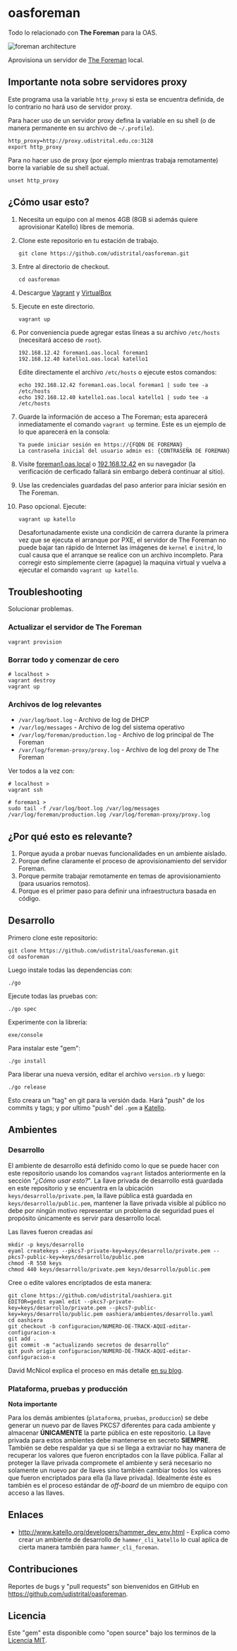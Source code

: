 oasforeman
==========

Todo lo relacionado con **The Foreman** para la OAS.

![foreman architecture](http://theforeman.org/static/images/foreman_architecture.png)

Aprovisiona un servidor de [The Foreman](http://theforeman.org/) local.

## Importante nota sobre servidores proxy

Este programa usa la variable `http_proxy` si esta se encuentra definida, de lo contrario no hará uso de servidor proxy.

Para hacer uso de un servidor proxy defina la variable en su shell (o de manera permanente en su archivo de `~/.profile`).

```
http_proxy=http://proxy.udistrital.edu.co:3128
export http_proxy
```

Para no hacer uso de proxy (por ejemplo mientras trabaja remotamente) borre la variable de su shell actual.

```
unset http_proxy
```

## ¿Cómo usar esto?

1. Necesita un equipo con al menos 4GB (8GB si además quiere aprovisionar Katello) libres de memoria.
1. Clone este repositorio en tu estación de trabajo.

   ```
   git clone https://github.com/udistrital/oasforeman.git
   ```
1. Entre al directorio de checkout.

    ```
    cd oasforeman
    ```
1. Descargue [Vagrant](https://www.vagrantup.com/) y [VirtualBox](https://www.virtualbox.org/)
1. Ejecute en este directorio.

    ```
    vagrant up
    ```
1. Por conveniencia puede agregar estas líneas a su archivo `/etc/hosts` (necesitará acceso de `root`).

    ```
    192.168.12.42 foreman1.oas.local foreman1
    192.168.12.40 katello1.oas.local katello1
    ```

   Edite directamente el archivo `/etc/hosts` o ejecute estos comandos:

    ```
    echo 192.168.12.42 foreman1.oas.local foreman1 | sudo tee -a /etc/hosts
    echo 192.168.12.40 katello1.oas.local katello1 | sudo tee -a /etc/hosts
    ```
1. Guarde la información de acceso a The Foreman; esta aparecerá inmediatamente el comando `vagrant up` termine. Este es un ejemplo de lo que aparecerá en la consola:

   ```
   Ya puede iniciar sesión en https://{FQDN DE FOREMAN}
   La contraseña inicial del usuario admin es: {CONTRASEÑA DE FOREMAN}
   ```
1. Visite [foreman1.oas.local](https://foreman1.oas.local/) o [192.168.12.42](https://192.168.12.42/) en su navegador (la verificación de cerficado fallará sin embargo deberá continuar al sitio).
1. Use las credenciales guardadas del paso anterior para iniciar sesión en The Foreman.
1. Paso opcional. Ejecute:

   ```
   vagrant up katello
   ```
   Desafortunadamente existe una condición de carrera durante la primera vez que se ejecuta el arranque por PXE, el servidor de The Foreman no puede bajar tan rápido de Internet las imágenes de `kernel` e `initrd`, lo cual causa que el arranque se realice con un archivo incompleto. Para corregir esto simplemente cierre (apague) la maquina virtual y vuelva a ejecutar el comando `vagrant up katello`.

## Troubleshooting

Solucionar problemas.

### Actualizar el servidor de The Foreman

```
vagrant provision
```

### Borrar todo y comenzar de cero

```
# localhost >
vagrant destroy
vagrant up
```

### Archivos de log relevantes

 * `/var/log/boot.log` - Archivo de log de DHCP
 * `/var/log/messages` - Archivo de log del sistema operativo
 * `/var/log/foreman/production.log` - Archivo de log principal de The Foreman
 * `/var/log/foreman-proxy/proxy.log` - Archivo de log del proxy de The Foreman

Ver todos a la vez con:

```
# localhost >
vagrant ssh
```

```
# foreman1 >
sudo tail -f /var/log/boot.log /var/log/messages /var/log/foreman/production.log /var/log/foreman-proxy/proxy.log
```


## ¿Por qué esto es relevante?

1. Porque ayuda a probar nuevas funcionalidades en un ambiente aislado.
1. Porque define claramente el proceso de aprovisionamiento del servidor Foreman.
1. Porque permite trabajar remotamente en temas de aprovisionamiento (para usuarios remotos).
1. Porque es el primer paso para definir una infraestructura basada en código.

## Desarrollo

Primero clone este repositorio:

```
git clone https://github.com/udistrital/oasforeman.git
cd oasforeman
```

Luego instale todas las dependencias con:

```
./go
```

Ejecute todas las pruebas con:

```
./go spec
```

Experimente con la librería:

```
exe/console
```

Para instalar este "gem":

```
./go install
```

Para liberar una nueva versión, editar el archivo `version.rb` y luego:

```
./go release
```

Esto creara un "tag" en git para la versión dada. Hará "push" de los commits y tags; y por ultimo "push" del `.gem` a [Katello](http://katello.udistritaloas.edu.co).

## Ambientes

### Desarrollo

El ambiente de desarrollo está definido como lo que se puede hacer con este repositorio usando los comandos `vagrant` listados anteriormente en la sección "_¿Cómo usar esto?_". La llave privada de desarrollo está guardada en este repositorio y se encuentra en la ubicación `keys/desarrollo/private.pem`, la llave pública está guardada en `keys/desarrollo/public.pem`, mantener la llave privada visible al público no debe por ningún motivo representar un problema de seguridad pues el propósito únicamente es servir para desarrollo local.

Las llaves fueron creadas así

```
mkdir -p keys/desarrollo
eyaml createkeys --pkcs7-private-key=keys/desarrollo/private.pem --pkcs7-public-key=keys/desarrollo/public.pem
chmod -R 550 keys
chmod 440 keys/desarrollo/private.pem keys/desarrollo/public.pem
```

Cree o edite valores encriptados de esta manera:

```
git clone https://github.com/udistrital/oashiera.git
EDITOR=gedit eyaml edit --pkcs7-private-key=keys/desarrollo/private.pem --pkcs7-public-key=keys/desarrollo/public.pem oashiera/ambientes/desarrollo.yaml
cd oashiera
git checkout -b configuracion/NUMERO-DE-TRACK-AQUI-editar-configuracion-x
git add .
git commit -m "actualizando secretos de desarrollo"
git push origin configuracion/NUMERO-DE-TRACK-AQUI-editar-configuracion-x
```

David McNicol explica el proceso en más detalle [en su blog](https://dmcnicks.wordpress.com/2015/03/01/encrypt-hiera-data-with-eyaml/).

### Plataforma, pruebas y producción

**Nota importante**

Para los demás ambientes (`plataforma`, `pruebas`, `produccion`) se debe generar un nuevo par de llaves PKCS7 diferentes para cada ambiente y almacenar **ÚNICAMENTE** la parte pública en este repositorio. La llave privada para estos ambientes debe mantenerse en secreto **SIEMPRE**. También se debe respaldar ya que si se llega a extraviar no hay manera de recuperar los valores que fueron encriptados con la llave pública. Fallar al proteger la llave privada compromete el ambiente y será necesario no solamente un nuevo par de llaves sino también cambiar todos los valores que fueron encriptados para ella (la llave privada). Idealmente éste es también es el proceso estándar de _off-board_ de un miembro de equipo con acceso a las llaves.

## Enlaces

 * http://www.katello.org/developers/hammer_dev_env.html - Explica como crear un ambiente de desarrollo de `hammer_cli_katello` lo cual aplica de cierta manera también para `hammer_cli_foreman`.

## Contribuciones

Reportes de bugs y "pull requests" son bienvenidos en GitHub en https://github.com/udistrital/oasforeman.

## Licencia

Este "gem" esta disponible como "open source" bajo los terminos de la [Licencia MIT](http://opensource.org/licenses/MIT).
